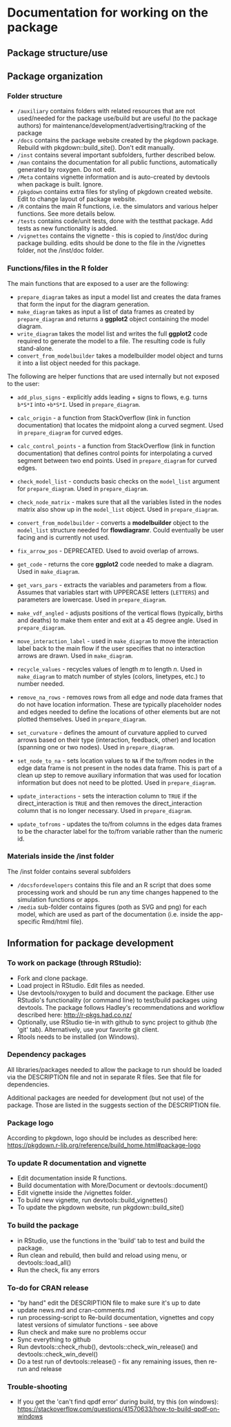 # Documentation for working on the package


## Package structure/use 


## Package organization

### Folder structure

* `/auxiliary` contains folders with related resources that are not used/needed for the package use/build but are useful (to the package authors) for maintenance/development/advertising/tracking of the package
* `/docs` contains the package website created by the pkgdown package. Rebuild with pkgdown::build_site(). Don't edit manually.
* `/inst` contains several important subfolders, further described below. 
* `/man` contains the documentation for all public functions, automatically generated by roxygen. Do not edit.
* `/Meta` contains vignette information and is auto-created by devtools when package is built. Ignore.
* `/pkgdown` contains extra files for styling of pkgdown created website. Edit to change layout of package website.
* `/R` contains the main R functions, i.e. the simulators and various helper functions. See more details below.
* `/tests` contains code/unit tests, done with the testthat package. Add tests as new functionality is added.
* `/vignettes` contains the vignette - this is copied to /inst/doc during package building. edits should be done to the file in the /vignettes folder, not the /inst/doc folder.


### Functions/files in the R folder

The main functions that are exposed to a user are the following:

* `prepare_diagram` takes as input a model list and creates the data frames that form the input for the diagram generation.
* `make_diagram` takes as input a list of data frames as created by `prepare_diagram` and returns a **ggplot2** object containing the model diagram.
* `write_diagram` takes the model list and writes the full **ggplot2** code required to generate the model to a file. The resulting code is fully stand-alone.
* `convert_from_modelbuilder` takes a modelbuilder model object and turns it into a list object needed for this package.



The following are helper functions that are used internally but not exposed to the user:  

* `add_plus_signs` - explicitly adds leading + signs to flows, e.g. turns `b*S*I` into `+b*S*I`. Used in `prepare_diagram`.

* `calc_origin` - a function from StackOverflow (link in function documentation) that locates the midpoint along a curved segment. Used in `prepare_diagram` for curved edges.

* `calc_control_points` - a function from StackOverflow (link in function documentation) that defines control points for interpolating a curved segment between two end points. Used in `prepare_diagram` for curved edges.  

* `check_model_list` - conducts basic checks on the `model_list` argument for `prepare_diagram`. Used in `prepare_diagram`.  

* `check_node_matrix` - makes sure that all the variables listed in the nodes matrix also show up in the `model_list` object. Used in `prepare_diagram`.  

* `convert_from_modelbuilder` - converts a **modelbuilder** object to the `model_list` structure needed for **flowdiagramr**. Could eventually be user facing and is currently not used.  

* `fix_arrow_pos` - DEPRECATED. Used to avoid overlap of arrows.  

* `get_code` - returns the core **ggplot2** code needed to make a diagram. Used in `make_diagram`.  

* `get_vars_pars` - extracts the variables and parameters from a flow. Assumes that variables start with UPPERCASE letters (`LETTERS`) and parameters are lowercase. Used in `prepare_diagram`.  

* `make_vdf_angled` - adjusts positions of the vertical flows (typically, births and deaths) to make them enter and exit at a 45 degree angle. Used in `prepare_diagram`.

* `move_interaction_label` - used in `make_diagram` to move the interaction label back to the main flow if the user specifies that no interaction arrows are drawn. Used in `make_diagram`.

* `recycle_values` - recycles values of length *m* to length *n*. Used in `make_diagram` to match number of styles (colors, linetypes, etc.) to number needed.

* `remove_na_rows` - removes rows from all edge and node data frames that do not have location information. These are typically placeholder nodes and edges needed to define the locations of other elements but are not plotted themselves. Used in `prepare_diagram`.

* `set_curvature` - defines the amount of curvature applied to curved arrows based on their type (interaction, feedback, other) and location (spanning one or two nodes). Used in `prepare_diagram`.

* `set_node_to_na` - sets location values to `NA` if the to/from nodes in the edge data frame is not present in the nodes data frame. This is part of a clean up step to remove auxiliary information that was used for location information but does not need to be plotted. Used in `prepare_diagram`.

* `update_interactions` - sets the interaction column to `TRUE` if the direct_interaction is `TRUE` and then removes the direct_interaction column that is no longer necessary. Used in `prepare_diagram`.

* `update_tofroms` - updates the to/from columns in the edges data frames to be the character label for the to/from variable rather than the numeric id.



### Materials inside the /inst folder
The /inst folder contains several subfolders 

* `/docsfordevelopers` contains this file and an R script that does some processing work and should be run any time changes happened to the simulation functions or apps.
* `/media` sub-folder contains figures (poth as SVG and png) for each model, which are used as part of the documentation (i.e. inside the app-specific Rmd/html file). 




## Information for package development

### To work on package (through RStudio): 
* Fork and clone package.
* Load project in RStudio. Edit files as needed.
* Use devtools/roxygen to build and document the package. Either use RStudio's functionality (or command line) to test/build packages using devtools. The package follows Hadley's recommendations and workflow described here: http://r-pkgs.had.co.nz/
* Optionally, use RStudio tie-in with github to sync project to github (the 'git' tab). Alternatively, use your favorite git client.
* Rtools needs to be installed (on Windows).

### Dependency packages 
All libraries/packages needed to allow the package to run should be loaded via the DESCRIPTION file and not in separate R files. See that file for dependencies.

Additional packages are needed for development (but not use) of the package. Those are listed in the suggests section of the DESCRIPTION file. 

### Package logo
According to pkgdown, logo should be includes as described here:
https://pkgdown.r-lib.org/reference/build_home.html#package-logo

### To update R documentation and vignette
* Edit documentation inside R functions. 
* Build documentation with More/Document or devtools::document()
* Edit vignette inside the /vignettes folder.
* To build new vignette, run devtools::build_vignettes()
* To update the pkgdown website, run pkgdown::build_site()

### To build the package
* in RStudio, use the functions in the 'build' tab to test and build the package.
* Run clean and rebuild, then build and reload using menu, or devtools::load_all()
* Run the check, fix any errors 

### To-do for CRAN release  
* "by hand" edit the DESCRIPTION file to make sure it's up to date
* update news.md and cran-comments.md
* run processing-script to Re-build documentation, vignettes and copy latest versions of simulator functions - see above
* Run check and make sure no problems occur
* Sync everything to github
* Run devtools::check_rhub(), devtools::check_win_release() and devtools::check_win_devel()
* Do a test run of devtools::release() - fix any remaining issues, then re-run and release

### Trouble-shooting
* If you get the 'can't find qpdf error' during build, try this (on windows): https://stackoverflow.com/questions/41570633/how-to-build-qpdf-on-windows
